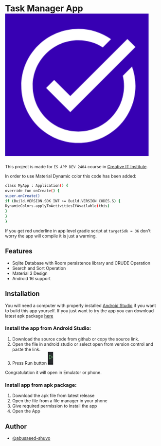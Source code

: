 # Task Manager App ![img.png](app_icon.png)

This project is made for `ES APP DEV 2404` course
in [Creative IT Institute]("https://www.creativeitinstitute.com/).

In order to use Material Dynamic color this code has been added:
```bash
class MyApp : Application() {
override fun onCreate() {
super.onCreate()
if (Build.VERSION.SDK_INT >= Build.VERSION_CODES.S) {
DynamicColors.applyToActivitiesIfAvailable(this)
}
}
}
```

If you get red underline in app level gradle script at `targetSdk = 36` don't worry the app will
compile it is just a warning.

## Features

- Sqlite Database with Room persistence library and CRUDE Operation
- Search and Sort Operation
- Material 3 Design
- Android 16 support

## Installation

You will need a computer with properly installed [Android Studio](#) if you want to build this app
yourself.
If you just want to try the app you can download latest apk package [here](#)

### Install the app from Android Studio:

1. Download the source code from github or copy the source link.
2. Open the file in android studio or select open from version control and paste the link.
3. Press Run button ![img.png](run.png)

Congratulation it will open in Emulator or phone.

### Install app from apk package:

1. Download the apk file from latest release
2. Open the file from a file manager in your phone
3. Give required permission to install the app
4. Open the App

## Author

- [@abusaeed-shuvo](https://github.com/abusaeed-shuvo)

